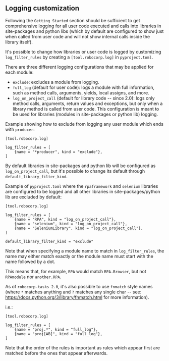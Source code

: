 ## Logging customization

Following the `Getting Started` section should be sufficient to get comprehensive 
logging for all user code executed and calls into libraries in site-packages and python libs
(which by default are configured to show just when called from user code and will
not show internal calls inside the library itself).

It's possible to change how libraries or user code is logged by customizing `log_filter_rules`
by creating a `[tool.robocorp.log]` in `pyproject.toml`.

There are three different logging configurations that may be applied for each module:

- `exclude`: excludes a module from logging.
- `full_log` (default for user code): logs a module with full information, such as method calls, arguments, yields, local assigns, and more.
- `log_on_project_call` (default for library code -- since 2.0): logs only method calls, arguments, return values and exceptions, but only when a library method is called from user code. This configuration is meant to be used for libraries (modules in site-packages or python lib) logging.

Example showing how to exclude from logging any user module which ends with `producer`:

```
[tool.robocorp.log]

log_filter_rules = [
    {name = "*producer", kind = "exclude"},
]
```

By default libraries in site-packages and python lib will be configured as `log_on_project_call`, but
it's possible to change its default through `default_library_filter_kind`.

Example of `pyproject.toml` where the `rpaframework` and `selenium` 
libraries are configured to be logged and all other libraries in site-packages/python lib are
excluded by default:

```
[tool.robocorp.log]

log_filter_rules = [
    {name = "RPA", kind = "log_on_project_call"},
    {name = "selenium", kind = "log_on_project_call"},
    {name = "SeleniumLibrary", kind = "log_on_project_call"},
]

default_library_filter_kind = "exclude"
```

Note that when specifying a module name to match in `log_filter_rules`, 
the name may either match exactly or the module name must start with the 
name followed by a dot.

This means that, for example, `RPA` would match `RPA.Browser`,
but not `RPAmodule` nor `another.RPA`.

As of `robocorp-tasks 2.0`, it's also possible to use `fnmatch` style names
(where `*` matches anything and `?` matches any single char -- see: https://docs.python.org/3/library/fnmatch.html for more information).

i.e.:

```
[tool.robocorp.log]

log_filter_rules = [
    {name = "proj.*", kind = "full_log"},
    {name = "proj[AB]", kind = "full_log"},
]
```

Note that the order of the rules is important as rules which appear
first are matched before the ones that appear afterwards.